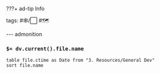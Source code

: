 ???+ ad-tip Info 

tags: #🕸️/⬜  #🗺️ 

--- admonition

### `$= dv.current().file.name`
 
```dataview
table file.ctime as Date from "3. Resources/General Dev"
sort file.name
``` 
